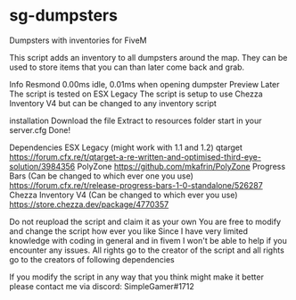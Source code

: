 # sg-dumpsters
Dumpsters with inventories for FiveM

This script adds an inventory to all dumpsters around the map. They can be used to store items that you can than later come back and grab.

Info
Resmond 0.00ms idle, 0.01ms when opening dumpster
Preview Later
The script is tested on ESX Legacy
The script is setup to use Chezza Inventory V4 but can be changed to any inventory script

installation
Download the file
Extract to resources folder
start in your server.cfg
Done!

Dependencies
ESX Legacy (might work with 1.1 and 1.2)
qtarget https://forum.cfx.re/t/qtarget-a-re-written-and-optimised-third-eye-solution/3984356
PolyZone https://github.com/mkafrin/PolyZone
Progress Bars (Can be changed to which ever one you use) https://forum.cfx.re/t/release-progress-bars-1-0-standalone/526287
Chezza Inventory V4 (Can be changed to which ever you use) https://store.chezza.dev/package/4770357

Do not reupload the script and claim it as your own You are free to modify and change the script how ever you like Since I have very limited knowledge with coding in general and in fivem I won't be able to help if you encounter any issues. All rights go to the creator of the script and all rights go to the creators of following dependencies

If you modify the script in any way that you think might make it better please contact me via discord: SimpleGamer#1712
